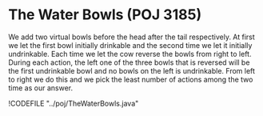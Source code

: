 # The Water Bowls (POJ 3185)

We add two virtual bowls before the head after the tail respectively. At first we let the first
bowl initially drinkable and the second time we let it initially undrinkable. Each time we let
the cow reverse the bowls from right to left. During each action, the left one of the three bowls
that is reversed will be the first undrinkable bowl and no bowls on the left is undrinkable.
From left to right we do this and we pick the least number of actions among the two time as our answer.

!CODEFILE "../poj/TheWaterBowls.java"

